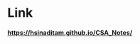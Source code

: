 # Link

#### https://hsinaditam.github.io/CSA_Notes/
<!---
## Blog site using GitHub Pages and Jekyll
> This site is intended for Students.   This is to record plans, complete hacks, and do work for your learnings.
- This can be customized to support computer science as you work through pathway (JavaScript, Python/Flask, Java/Spring)
- All tangible artifact work is in a _posts or in a _notebooks.  
- Front matter (aka meta data) in ipynb and md files is used to organize information according to week and column in running web site.

## GitHub Pages
All `GitHub Pages` websites are managed on GitHub infrastructure. GitHub uses `Jekyll` to tranform your content into static websites and blogs. Each time we change files in GitHub it initiates a GitHub Action that rebuilds and publishes the site with Jekyll.  
- GitHub Pages is powered by: [Jekyll](https://jekyllrb.com/).
- Publised teacher website: [nighthawkcoders.github.io/teacher](https://nighthawkcoders.github.io/teacher/)

## Preparing a Preview Site 
In all development, it is recommended to test your code before deployment.  The GitHub Pages development process is optimized by testing your development on your local machine, prior to files on GitHub

Development Cycle. For GitHub pages, the tooling described below will create a development cycle  `make-code-save-preview`.  In the development cycle, it is a requirement to preview work locally, prior to doing a VSCode `commit` to git.

Deployment Cycle.  In the deplopyment cycle, `sync-github-action-review`, it is a requirement to complete the development cycle prior to doing a VSCode `sync`.  The sync triggers github repository update.  The action starts the jekyll build to publish the website.  Any step can have errors and will require you to do a review.

### WSL and/or Ubuntu installation requirements
- The result of these step is Ubuntu tools to run preview server.  These procedures were created using [jekyllrb.com](https://jekyllrb.com/docs/installation/ubuntu/)
- Run scripts in scripts directory of teacher repo: setup_ubuntu.sh and activate.sh.  Or, follow commands below.
```bash
## WSL/Ubuntu commands
# sudo apt install, installs packages for Ubuntu
echo "=== Ugrade Packages ==="
sudo apt update
sudo apt upgrade -y
#
echo "=== Install Ruby ==="
sudo apt install -y ruby-full build-essential zlib1g-dev
# 
echo "=== Install Python ==="
sudo apt-get install -y python3 python3-pip python-is-python3
#    
echo "=== Install Jupyter Notebook ==="
sudo apt-get install -y jupyter-notebook

# bash commands, install user requirements.
echo "=== GitHub pages build tools  ==="
export GEM_HOME="$HOME/gems"
export PATH="$HOME/gems/bin:$PATH"
echo '# Install Ruby Gems to ~/gems' >> ~/.bashrc
echo 'export GEM_HOME="$HOME/gems"' >> ~/.bashrc
echo 'export PATH="$HOME/gems/bin:$PATH"' >> ~/.bashrc
echo "=== Gem install starting, thinking... ==="
gem install jekyll bundler
head -30 ./teacher/scripts/activate.sh
echo "=== !!!Start a new Terminal!!! ==="
```

### MacOs installation requirements 
- Ihe result of these step are MacOS tools to run preview server.  These procedures were created using [jekyllrb.com](https://jekyllrb.com/docs/installation/macos/). Run scripts in scripts directory of teacher repo: setup_macos.sh and activate_macos.sh.  Or, follow commands below.
```bash
# MacOS commands
# brew install, installs packages for MacOS
echo "=== Ugrade Packages ==="
brew update
brew upgrade
#
echo "=== Install Ruby ==="
brew install chruby ruby-install xz
ruby-install ruby 3.1.3
#
echo "=== Install Python ==="
brew install python
#    
echo "=== Install Jupyter Notebook ==="
brew install jupyter

# bash commands, install user requirements.
export GEM_HOME="$HOME/gems"
export PATH="$HOME/gems/bin:$PATH"
echo '# Install Ruby Gems to ~/gems' >> ~/.zshrc
echo 'export GEM_HOME="$HOME/gems"' >> ~/.zshrc
echo 'export PATH="$HOME/gems/bin:$PATH"' >> ~/.zshrc
echo "=== Gem install starting, thinking... ==="
gem install jekyll bundler
head -30 ./teacher/scripts/activate.sh
echo "=== !!!Start a new Terminal!!! ==="
```

### Preview
- The result of these step is server running on: http://0.0.0.0:4100/teacher/.  Regeneration messages will run in terminal on any save.  Press the Enter or Return key in the terminal at any time to enter commands.

- Complete installation
```bash
bundle install
```
- Run Server.  This requires running terminal commands `make`, `make stop`, `make clean`, or `make convert` to manage the running server.  Logging of details will appear in terminal.   A `Makefile` has been created in project to support commands and start processes.

    - Start preview server in terminal
    ```bash
    cd ~/vscode/teacher  # my project location, adapt as necessary
    make
    ```

    - Terminal output of shows server address. Cmd or Ctl click http location to open preview server in browser. Example Server address message... 
    ```
    Server address: http://0.0.0.0:4100/teacher/
    ```

    - Save on ipynb or md activiates "regeneration". Refresh browser to see updates. Example terminal message...
    ```
    Regenerating: 1 file(s) changed at 2023-07-31 06:54:32
        _notebooks/2024-01-04-cockpit-setup.ipynb
    ```

    - Terminal message are generated from background processes.  Click return or enter to obtain prompt and use terminal as needed for other tasks.  Alway return to root of project `cd ~/vscode/teacher` for all "make" actions. 
        

    - Stop preview server, but leave constructed files in project for your review.
    ```bash
    make stop
    ```

    - Stop server and "clean" constructed files, best choice when renaming files to eliminate potential duplicates in constructed files.
    ```bash
    make clean
    ```

    - Test notebook conversions, best choice to see if IPYNB conversion is acting up.
    ```bash
    make convert
    ```
